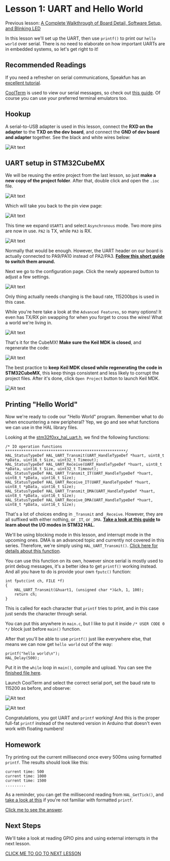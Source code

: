 # Lesson 1: UART and Hello World

Previous lesson: [A Complete Walkthrough of Board Detail, Software Setup, and Blinking LED](../lesson0_intro_blinkLED/README.md)

In this lesson we'll set up the UART, then use `printf()` to print our `hello world` over serial. There is no need to elaborate on how important UARTs are in embedded systems, so let's get right to it!

## Recommended Readings

If you need a refresher on serial communications, Speakfun has an [excellent tutorial](https://learn.sparkfun.com/tutorials/serial-communication).

[CoolTerm](http://freeware.the-meiers.org/) is used to view our serial messages, so check out [this guide](https://learn.sparkfun.com/tutorials/terminal-basics/coolterm-windows-mac-linux). Of course you can use your preferred terminal emulators too.

## Hookup

A serial-to-USB adapter is used in this lesson, connect the **RXD on the adapter** to the **TXD on the dev board**, and connect the **GND of dev board and adapter** together. See the black and white wires below:

![Alt text](resources/hookup.jpg)

## UART setup in STM32CubeMX

We will be reusing the entire project from the last lesson, so just **make a new copy of the project folder**. After that, double click and open the `.ioc` file.

![Alt text](resources/ioc.png)

Which will take you back to the pin view page:

![Alt text](resources/cubehome.png)

This time we expand `USART1` and select `Asynchronous` mode. Two more pins are now in use. `PA2` is TX, while `PA3` is RX.

![Alt text](resources/cubeuart.png)

Normally that would be enough. However, the UART header on our board is actually connected to PA9/PA10 instead of PA2/PA3. **[Follow this short guide](alt_locations.md) to switch them around.**

Next we go to the configuration page. Click the newly appeared button to adjust a few settings.

![Alt text](resources/cubeconfig.png)

Only thing actually needs changing is the baud rate, 115200bps is used in this case.

While you're here take a look at the `Advanced Features`, so many options! It even has TX/RX pin swapping for when you forget to cross the wires! What a world we're living in.

![Alt text](resources/cubesetup.png)

That's it for the CubeMX! **Make sure the Keil MDK is closed**, and regenerate the code: 

![Alt text](resources/cubecode.png)

The best practice to **keep Keil MDK closed while regenerating the code in STM32CubeMX**, this keep things consistent and less likely to corrupt the project files. After it's done, click `Open Project` button to launch Keil MDK.

![Alt text](resources/cubecode2.png)

## Printing "Hello World"

Now we're ready to code our "Hello World" program. Remember what to do when encountering a new peripheral? Yep, we go and see what functions we can use in the HAL library files.

Looking at the [stm32f0xx_hal_uart.h](sample_code/Drivers/STM32F0xx_HAL_Driver/Inc/stm32f0xx_hal_uart.h), we find the following functions:

```
/* IO operation functions *****************************************************/
HAL_StatusTypeDef HAL_UART_Transmit(UART_HandleTypeDef *huart, uint8_t *pData, uint16_t Size, uint32_t Timeout);
HAL_StatusTypeDef HAL_UART_Receive(UART_HandleTypeDef *huart, uint8_t *pData, uint16_t Size, uint32_t Timeout);
HAL_StatusTypeDef HAL_UART_Transmit_IT(UART_HandleTypeDef *huart, uint8_t *pData, uint16_t Size);
HAL_StatusTypeDef HAL_UART_Receive_IT(UART_HandleTypeDef *huart, uint8_t *pData, uint16_t Size);
HAL_StatusTypeDef HAL_UART_Transmit_DMA(UART_HandleTypeDef *huart, uint8_t *pData, uint16_t Size);
HAL_StatusTypeDef HAL_UART_Receive_DMA(UART_HandleTypeDef *huart, uint8_t *pData, uint16_t Size);
```

That's a lot of choices ending in `_Transmit` and `_Receive`. However, they are all suffixed with either nothing, or `_IT`, or `_DMA`. **[Take a look at this guide](hal_io_modes.md) to learn about the I/O modes in STM32 HAL.**

We'll be using blocking mode in this lesson, and interrupt mode in the upcoming ones. DMA is an advanced topic and currently not covered in this series. Therefore, we're simply using `HAL_UART_Transmit()`. [Click here for details about this function](HAL_UART_Transmit_details.md).

You can use this function on its own, however since serial is mostly used to print debug messages, it's a better idea to get `printf()` working instead. And all you have to do is provide your own `fputc()` function:

```
int fputc(int ch, FILE *f)
{
    HAL_UART_Transmit(&huart1, (unsigned char *)&ch, 1, 100);
    return ch;
}
```
This is called for each character that `printf` tries to print, and in this case just sends the character through serial.

You can put this anywhere in `main.c`, but I like to put it inside `/* USER CODE 0 */` block just before `main()` function.

After that you'll be able to use `printf()` just like everywhere else, that means we can now get `hello world` out of the way:

```
printf("hello world\n");
HAL_Delay(500);
```

Put it in the `while` loop in `main()`, compile and upload. You can see the [finished file here](sample_code/Src/main.c).

Launch CoolTerm and select the correct serial port, set the baud rate to 115200 as before, and observe:

![Alt text](resources/coolterm.png)

![Alt text](resources/helloworld.gif)

Congratulations, you got UART and `printf` working! And this is the proper full-fat `printf` instead of the neutered version in Arduino that doesn't even work with floating numbers!

## Homework

Try printing out the current millisecond once every 500ms using formatted `printf`. The results should look like this:

```
current time: 500
current time: 1000
current time: 1500
.........
```

As a reminder, you can get the millisecond reading from `HAL_GetTick()`, and [take a look at this](https://fresh2refresh.com/c-programming/c-printf-and-scanf/) if you're not familiar with formatted `printf`.

[Click me to see the answer](homework_answer.md).

## Next Steps

We'll take a look at reading GPIO pins and using external interrupts in the next lesson.

[CLICK ME TO GO TO NEXT LESSON](../lesson2_external_interrupt/README.md)
